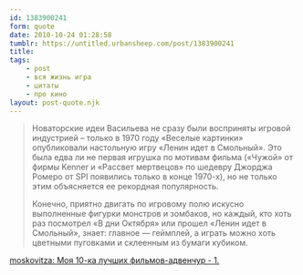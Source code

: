 ```yaml
---
id: 1383900241
form: quote
date: 2010-10-24 01:28:58
tumblr: https://untitled.urbansheep.com/post/1383900241
title: 
tags:
    - post
    - вся жизнь игра
    - цитаты
    - про кино
layout: post-quote.njk
---
```


<blockquote>
<p>Новаторские идеи Васильева не сразу были восприняты игровой индустрией – только в 1970 году «Веселые картинки» опубликовали настольную игру «Ленин идет в Смольный». Это была едва ли не первая игрушка по мотивам фильма («Чужой» от фирмы Kenner и «Рассвет мертвецов» по шедевру Джорджа Ромеро от SPI появились только в конце 1970-х), но не только этим объясняется ее рекордная популярность.</p>
<p>Конечно, приятно двигать по игровому полю искусно выполненные фигурки монстров и зомбаков, но каждый, кто хоть раз посмотрел «В дни Октября» или прошел «Ленин идет в Смольный», знает: главное — геймплей, а играть можно хоть цветными пуговками и склеенным из бумаги кубиком.</p>
</blockquote>

<a href="http://moskovitza.livejournal.com/38790.html">moskovitza: Моя 10-ка лучших фильмов-адвенчур - 1.</a>
